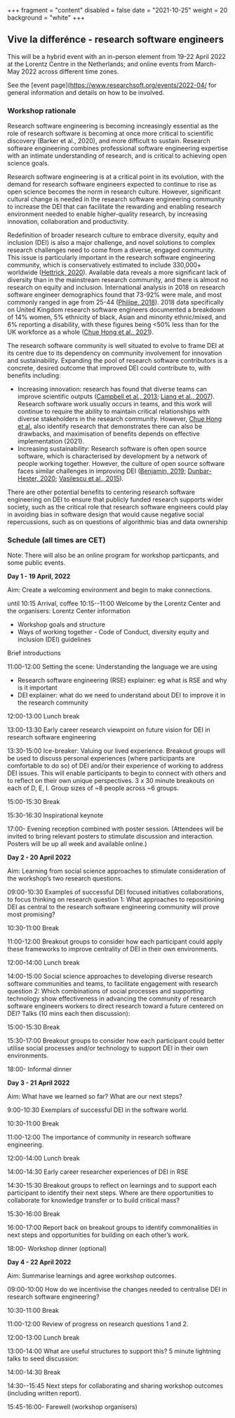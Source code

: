 +++
fragment = "content"
disabled = false
date = "2021-10-25"
weight = 20
background = "white"
+++

## Vive la differénce - research software engineers

This will be a hybrid event with an in-person element from 19-22 April 2022 at the Lorentz Centre in the Netherlands; and online events from March-May 2022 across different time zones. 

See the [event page](https://www.researchsoft.org/events/2022-04/ for general information and details on how to be involved.

### Workshop rationale

Research software engineering is becoming increasingly essential as the role of research software is becoming at once more critical to scientific discovery (Barker et al., 2020), and more difficult to sustain. Research software engineering  combines professional software engineering expertise with an intimate understanding of research, and is critical to achieving open science goals. 

Research software engineering is at a critical point in its evolution, with the demand for research software engineers expected to continue to rise  as open science  becomes the norm in research culture. However, significant cultural change is needed in the research software engineering community to increase the DEI that can facilitate the rewarding and enabling research environment needed to enable higher-quality research, by increasing innovation, collaboration and productivity.

Redefinition of broader research culture to embrace diversity, equity and inclusion (DEI) is also a major challenge, and novel solutions to complex research challenges need to come from a diverse, engaged community. This issue is particularly important in the research software engineering community, which is conservatively estimated to include 330,000+ worldwide ([Hettrick, 2020](https://slides.com/simonhettrick/how-many-rses/fullscreen#/6/3)). Available data reveals a more significant lack of diversity than in the mainstream research community, and there is almost no research on equity and inclusion. International analysis in 2018 on research software engineer demographics found that 73-92% were male, and most commonly ranged in age from 25-44 ([Philipe, 2018](https://www.software.ac.uk/blog/2018-03-12-what-do-we-know-about-rses-results-our-international-surveys)). 2018 data specifically on United Kingdom research software engineers documented a breakdown of 14% women, 5% ethnicity of black, Asian and minority ethnic/mixed, and 6% reporting a disability, with these figures being <50% less than for the UK workforce as a whole  ([Chue Hong et al., 2021](https://www.researchgate.net/publication/350647200_Understanding_Equity_Diversity_and_Inclusion_Challenges_Within_the_Research_Software_Community)). 

The research software community is well situated to evolve to frame DEI at its centre due to its dependency on community involvement for innovation and sustainability. Expanding the pool of research software contributors is a concrete, desired outcome that improved DEI could contribute to, with benefits including:

- Increasing innovation: research has found that diverse teams can improve scientific outputs  ([Campbell et al., 2013](https://doi.org/10.1371/); [Liang et al., 2007](https://doi.org/10.1108/02635570710750408)). Research software work usually occurs in teams, and this work will continue to require the ability to maintain critical relationships with diverse stakeholders in the research community. However, [Chue Hong et al.](https://www.researchgate.net/publication/350647200_Understanding_Equity_Diversity_and_Inclusion_Challenges_Within_the_Research_Software_Community) also identify research that demonstrates there can also be drawbacks, and maximisation of benefits depends on effective implementation (2021).
- Increasing sustainability: Research software is often open source software, which is characterised by development by a network of people working together. However, the culture of open source software faces similar challenges in improving DEI ([Benjamin, 2019](https://www.wiley.com/en-au/Race+After+Technology:+Abolitionist+Tools+for+the+New+Jim+Code-p-9781509526437); [Dunbar-Hester, 2020](/h); [Vasilescu et al., 2015](http://vsnu.nl/recognitionandrewards/wp-content/uploads/2019/11/Position-paper-Room-for-everyone%E2%80%99s-talent.pdf)).

There are other potential benefits to centering research software engineering on DEI to ensure that publicly funded research supports wider society, such as the critical role that research software engineers could play in avoiding bias in software design that would cause negative social repercussions, such as on questions of algorithmic bias and data ownership

### Schedule (all times are CET)

Note: There will also be an online program for workshop particpants, and some public events.

**Day 1 - 19 April, 2022**

Aim: Create a welcoming environment and begin to make connections.

until 10:15 Arrival, coffee
10:15--11:00 Welcome by the Lorentz Center and the organisers:
Lorentz Center information
* Workshop goals and structure
* Ways of working together - Code of Conduct, diversity equity and inclusion (DEI) guidelines

Brief introductions

11:00-12:00 Setting the scene: Understanding the language we are using
* Research software engineering (RSE) explainer: eg what is RSE and why is it important
* DEI explainer: what do we need to understand about DEI to improve it in the research community 

12:00-13:00 Lunch break

13:00-13:30 Early career research viewpoint on future vision for DEI in research software engineering

13:30-15:00 Ice-breaker: Valuing our lived experience. Breakout groups will be used to discuss personal experiences (where participants are comfortable to do so) of DEI and/or their experience of working to address DEI issues. This will enable participants to begin to connect with others and to reflect on their own unique perspectives. 3 x 30 minute breakouts on each of D, E, I. Group sizes of ~8 people across ~6 groups.

15:00-15:30 Break

15:30-16:30 Inspirational keynote 

17:00- Evening reception combined with poster session. (Attendees will be invited to bring relevant posters to stimulate discussion and interaction. Posters will be up all week and available online.)

**Day 2 - 20 April 2022**

Aim: Learning from social science approaches to stimulate consideration of the workshop’s two research questions.

09:00-10:30  Examples of successful DEI focused initiatives collaborations, to focus thinking on research question 1: What approaches to repositioning DEI as central to the research software engineering community will prove most promising? 

10:30-11:00 Break

11:00-12:00 Breakout groups to consider how each participant could apply these frameworks to improve centrality of DEI in their own environments.

12:00-14:00 Lunch break

14:00-15:00 Social science approaches to developing diverse research software communities and teams, to facilitate engagement with research question 2: Which combinations of social processes and supporting technology show effectiveness in advancing the community of research software engineers workers to direct research toward a future centered on DEI? Talks (10 mins each then discussion):

15:00-15:30 Break

15:30-17:00 Breakout groups to consider how each participant could better utilise social processes and/or technology to support DEI in their own environments.

18:00- Informal dinner 

**Day 3 - 21 April 2022**

Aim: What have we learned so far? What are our next steps?

9:00-10:30 Exemplars of successful DEI in the software world.

10:30-11:00 Break

11:00-12:00 The importance of community in research software engineering. 

12:00-14:00 Lunch break

14:00-14:30 Early career researcher experiences of DEI in RSE

14:30-15:30 Breakout groups to reflect on learnings and to support each participant to identify their next steps. Where are there opportunities to collaborate for knowledge transfer or to build critical mass?

15:30-16:00 Break 

16:00-17:00 Report back on breakout groups to identify commonalities in next steps and opportunities for building on each other’s work.

18:00- Workshop dinner (optional)

**Day 4 - 22 April 2022**

Aim: Summarise learnings and agree workshop outcomes.

09:00-10:00  How do we incentivise the changes needed to centralise DEI in research software engineering? 

10:30-11:00 Break

11:00-12:00 Review of progress on research questions 1 and 2.

12:00-13:00 Lunch break

13:00-14:00 What are useful structures to support this? 5 minute lightning talks to seed discussion:

14:00-14:30 Break

14:30--15:45 Next steps for collaborating and sharing workshop outcomes (including written report).

15:45-16:00- Farewell (workshop organisers)


